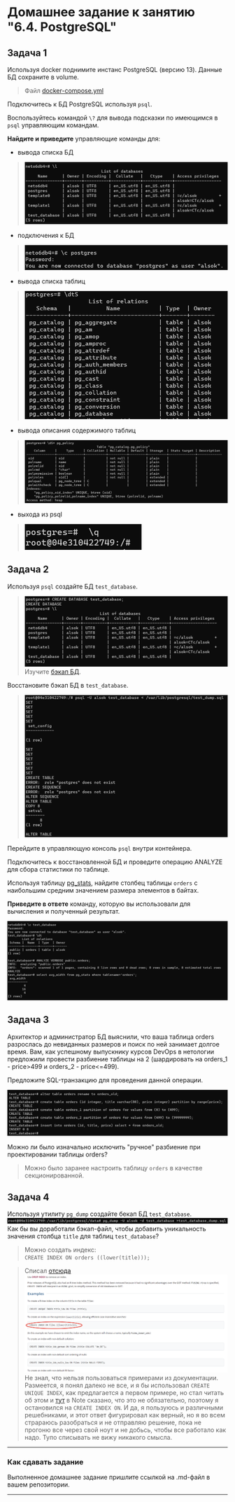 # Домашнее задание к занятию "6.4. PostgreSQL"

## Задача 1

Используя docker поднимите инстанс PostgreSQL (версию 13). Данные БД сохраните в volume.

> Файл [docker-compose.yml](./neto6db4/docker-compose.yml)  

Подключитесь к БД PostgreSQL используя `psql`.

Воспользуйтесь командой `\?` для вывода подсказки по имеющимся в `psql` управляющим командам.

**Найдите и приведите** управляющие команды для:
- вывода списка БД
> ![list DB](./2022-03-04_20-38-09.png)
- подключения к БД
> ![connect](./2022-03-04_20-42-27.png)
- вывода списка таблиц
> ![list table](./2022-03-04_20-44-51.png)
- вывода описания содержимого таблиц
> ![list des](./2022-03-04_20-48-03.png)
- выхода из psql
> ![quit](./2022-03-04_20-49-34.png)

## Задача 2

Используя `psql` создайте БД `test_database`.
> ![list des](./2022-03-04_20-51-30.png)
Изучите [бэкап БД](https://github.com/netology-code/virt-homeworks/tree/master/06-db-04-postgresql/test_data).

Восстановите бэкап БД в `test_database`.

> ![backup](./2022-03-04_20-56-13.png)

Перейдите в управляющую консоль `psql` внутри контейнера.

Подключитесь к восстановленной БД и проведите операцию ANALYZE для сбора статистики по таблице.

Используя таблицу [pg_stats](https://postgrespro.ru/docs/postgresql/12/view-pg-stats), найдите столбец таблицы `orders` 
с наибольшим средним значением размера элементов в байтах.

**Приведите в ответе** команду, которую вы использовали для вычисления и полученный результат.

![task](./2022-03-04_19-02-26.png)

## Задача 3

Архитектор и администратор БД выяснили, что ваша таблица orders разрослась до невиданных размеров и
поиск по ней занимает долгое время. Вам, как успешному выпускнику курсов DevOps в нетологии предложили
провести разбиение таблицы на 2 (шардировать на orders_1 - price>499 и orders_2 - price<=499).

Предложите SQL-транзакцию для проведения данной операции.

![partition](./2022-03-06_20-30-13.png)

Можно ли было изначально исключить "ручное" разбиение при проектировании таблицы orders?
> Можно было заранее настроить таблицу `orders` в качестве секционированной.

## Задача 4

Используя утилиту `pg_dump` создайте бекап БД `test_database`.
![backup](./2022-03-06_20-40-05.png)
Как бы вы доработали бэкап-файл, чтобы добавить уникальность значения столбца `title` для таблиц `test_database`?

> Можно создать индекс:       
> `CREATE INDEX ON orders ((lower(title)));`

> Списал [отсюда](https://www.postgresql.org/docs/13/sql-createindex.html)
![write off](./2022-03-06_21-28-13.png)
> Не знал, что нельзя пользоваться примерами из документации. Размеется, я понял далеко не все, и я бы использовал `CREATE UNIQUE INDEX`, как предлагается а первом примере, но стал читать об этом и [тут](https://www.postgresql.org/docs/13/indexes-unique.html) в Note сказано, что это не обязательно, поэтому я остановился на `CREATE INDEX ON`.
> И да, я пользуюсь и различными решебниками, и этот ответ фигурировал как верный, но я во всем страраюсь разобраться и не отправляю решение, пока не прогоню все через свой ноут и не добьсь, чтобы все работало как надо. Тупо списывать не вижу никакого смысла.


---

### Как cдавать задание

Выполненное домашнее задание пришлите ссылкой на .md-файл в вашем репозитории.

---
